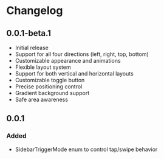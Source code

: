 # Changelog

## 0.0.1-beta.1

* Initial release
* Support for all four directions (left, right, top, bottom)
* Customizable appearance and animations
* Flexible layout system
* Support for both vertical and horizontal layouts
* Customizable toggle button
* Precise positioning control
* Gradient background support
* Safe area awareness 

## 0.0.1

### Added

* SidebarTriggerMode enum to control tap/swipe behavior